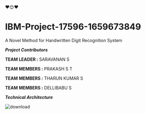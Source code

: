 ❤️😊❤️
# IBM-Project-17596-1659673849
A Novel Method for Handwritten Digit Recognition System

***Project Contributors***

**TEAM LEADER  :** SARAVANAN S

**TEAM MEMBERS :** PRAKASH S T

**TEAM MEMBERS :** THARUN KUMAR S

**TEAM MEMBERS :** DELLIBABU S


***Technical Architecture***

![download](https://user-images.githubusercontent.com/112863110/199284315-bdfbcd85-5235-4e4b-ab28-d01025ae7695.png)
